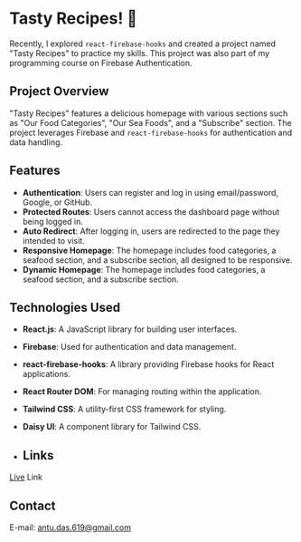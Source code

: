 # Tasty Recipes! 🍲

Recently, I explored `react-firebase-hooks` and created a project named "Tasty Recipes" to practice my skills. This project was also part of my programming course on Firebase Authentication.

## Project Overview

"Tasty Recipes" features a delicious homepage with various sections such as "Our Food Categories", "Our Sea Foods", and a "Subscribe" section. The project leverages Firebase and `react-firebase-hooks` for authentication and data handling.

## Features

- **Authentication**: Users can register and log in using email/password, Google, or GitHub.
- **Protected Routes**: Users cannot access the dashboard page without being logged in.
- **Auto Redirect**: After logging in, users are redirected to the page they intended to visit.
- **Responsive Homepage**: The homepage includes food categories, a seafood section, and a subscribe section, all designed to be responsive.
- **Dynamic Homepage**: The homepage includes food categories, a seafood section, and a subscribe section.

## Technologies Used

- **React.js**: A JavaScript library for building user interfaces.
- **Firebase**: Used for authentication and data management.
- **react-firebase-hooks**: A library providing Firebase hooks for React applications.
- **React Router DOM**: For managing routing within the application.
- **Tailwind CSS**: A utility-first CSS framework for styling.
- **Daisy UI**: A component library for Tailwind CSS.

- ## Links

[Live](https://land-times.web.app/) Link


## Contact

E-mail: antu.das.619@gmail.com
